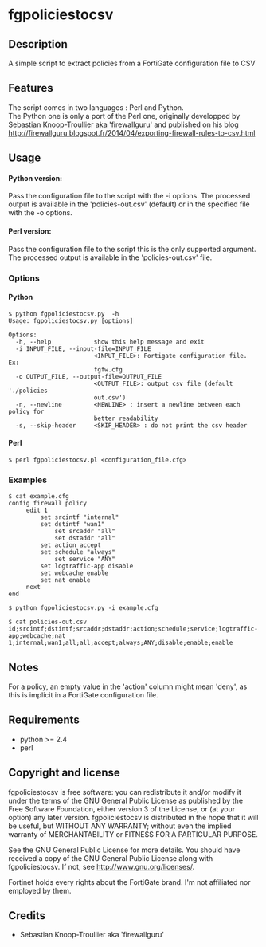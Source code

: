 fgpoliciestocsv
===============

Description
-----------
A simple script to extract policies from a FortiGate configuration file to CSV

Features
--------
The script comes in two languages : Perl and Python.  
The Python one is only a port of the Perl one, originally developped by Sebastian Knoop-Troullier aka 'firewallguru' and published on his blog http://firewallguru.blogspot.fr/2014/04/exporting-firewall-rules-to-csv.html

Usage
-----
#### Python version:  
Pass the configuration file to the script with the -i options.
The processed output is available in the 'policies-out.csv' (default) or in the specified file with the -o options.  

#### Perl version:  
Pass the configuration file to the script this is the only supported argument.
The processed output is available in the 'policies-out.csv' file.  

### Options
#### Python
```
$ python fgpoliciestocsv.py  -h
Usage: fgpoliciestocsv.py [options]

Options:
  -h, --help            show this help message and exit
  -i INPUT_FILE, --input-file=INPUT_FILE
                        <INPUT_FILE>: Fortigate configuration file. Ex:
                        fgfw.cfg
  -o OUTPUT_FILE, --output-file=OUTPUT_FILE
                        <OUTPUT_FILE>: output csv file (default './policies-
                        out.csv')
  -n, --newline         <NEWLINE> : insert a newline between each policy for
                        better readability
  -s, --skip-header     <SKIP_HEADER> : do not print the csv header
```

#### Perl
```
$ perl fgpoliciestocsv.pl <configuration_file.cfg>
```
  
  
### Examples
```
$ cat example.cfg
config firewall policy
     edit 1
         set srcintf "internal"
         set dstintf "wan1"
             set srcaddr "all"
             set dstaddr "all"
         set action accept
         set schedule "always"
             set service "ANY"
         set logtraffic-app disable
         set webcache enable
         set nat enable
     next
end

$ python fgpoliciestocsv.py -i example.cfg

$ cat policies-out.csv
id;srcintf;dstintf;srcaddr;dstaddr;action;schedule;service;logtraffic-app;webcache;nat
1;internal;wan1;all;all;accept;always;ANY;disable;enable;enable
```

Notes
-----
For a policy, an empty value in the 'action' column might mean 'deny', as this is implicit in a FortiGate configuration file.

Requirements
------------
* python >= 2.4
* perl

Copyright and license
---------------------
fgpoliciestocsv is free software: you can redistribute it and/or modify it under the terms of the GNU General Public License as published by the Free Software Foundation, either version 3 of the License, or (at your option) any later version.
fgpoliciestocsv is distributed in the hope that it will be useful, but WITHOUT ANY WARRANTY; without even the implied warranty of MERCHANTABILITY or FITNESS FOR A PARTICULAR PURPOSE.  

See the GNU General Public License for more details.
You should have received a copy of the GNU General Public License along with fgpoliciestocsv. 
If not, see http://www.gnu.org/licenses/.

Fortinet holds every rights about the FortiGate brand. I'm not affiliated nor employed by them.

Credits
-------
* Sebastian Knoop-Troullier aka 'firewallguru'